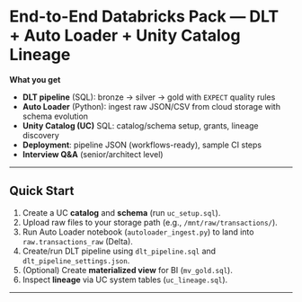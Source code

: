 # End-to-End Databricks Pack — DLT + Auto Loader + Unity Catalog Lineage

**What you get**
- **DLT pipeline** (SQL): bronze → silver → gold with `EXPECT` quality rules
- **Auto Loader** (Python): ingest raw JSON/CSV from cloud storage with schema evolution
- **Unity Catalog (UC)** SQL: catalog/schema setup, grants, lineage discovery
- **Deployment**: pipeline JSON (workflows-ready), sample CI steps
- **Interview Q&A** (senior/architect level)

---

## Quick Start
1. Create a UC **catalog** and **schema** (run `uc_setup.sql`).
2. Upload raw files to your storage path (e.g., `/mnt/raw/transactions/`).
3. Run Auto Loader notebook (`autoloader_ingest.py`) to land into `raw.transactions_raw` (Delta).
4. Create/run DLT pipeline using `dlt_pipeline.sql` and `dlt_pipeline_settings.json`.
5. (Optional) Create **materialized view** for BI (`mv_gold.sql`).
6. Inspect **lineage** via UC system tables (`uc_lineage.sql`).

---
